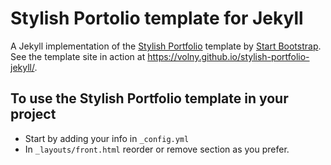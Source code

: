 # Stylish Portolio template for Jekyll

A Jekyll implementation of the [Stylish Portfolio](http://startbootstrap.com/template-overviews/stylish-portfolio/) template by [Start Bootstrap](http://startbootstrap.com/). See the template site in action at https://volny.github.io/stylish-portfolio-jekyll/.

## To use the Stylish Portfolio template in your project

- Start by adding your info in `_config.yml`
- In `_layouts/front.html` reorder or remove section as you prefer.
